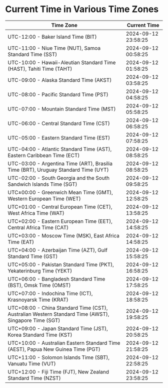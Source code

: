 # Current Time in Various Time Zones

| Time Zone | Current Time |
|-----------|--------------|
| UTC-12:00 - Baker Island Time (BIT) | 2024-09-12 23:58:25 |
| UTC-11:00 - Niue Time (NUT), Samoa Standard Time (SST) | 2024-09-12 00:58:25 |
| UTC-10:00 - Hawaii-Aleutian Standard Time (HAST), Tahiti Time (TAHT) | 2024-09-12 01:58:25 |
| UTC-09:00 - Alaska Standard Time (AKST) | 2024-09-12 03:58:25 |
| UTC-08:00 - Pacific Standard Time (PST) | 2024-09-12 04:58:25 |
| UTC-07:00 - Mountain Standard Time (MST) | 2024-09-12 05:58:25 |
| UTC-06:00 - Central Standard Time (CST) | 2024-09-12 06:58:25 |
| UTC-05:00 - Eastern Standard Time (EST) | 2024-09-12 07:58:25 |
| UTC-04:00 - Atlantic Standard Time (AST), Eastern Caribbean Time (ECT) | 2024-09-12 08:58:25 |
| UTC-03:00 - Argentina Time (ART), Brasília Time (BRT), Uruguay Standard Time (UYT) | 2024-09-12 08:58:25 |
| UTC-02:00 - South Georgia and the South Sandwich Islands Time (SGT) | 2024-09-12 09:58:25 |
| UTC±00:00 - Greenwich Mean Time (GMT), Western European Time (WET) | 2024-09-12 12:58:25 |
| UTC+01:00 - Central European Time (CET), West Africa Time (WAT) | 2024-09-12 13:58:25 |
| UTC+02:00 - Eastern European Time (EET), Central Africa Time (CAT) | 2024-09-12 14:58:25 |
| UTC+03:00 - Moscow Time (MSK), East Africa Time (EAT) | 2024-09-12 14:58:25 |
| UTC+04:00 - Azerbaijan Time (AZT), Gulf Standard Time (GST) | 2024-09-12 15:58:25 |
| UTC+05:00 - Pakistan Standard Time (PKT), Yekaterinburg Time (YEKT) | 2024-09-12 16:58:25 |
| UTC+06:00 - Bangladesh Standard Time (BST), Omsk Time (OMST) | 2024-09-12 17:58:25 |
| UTC+07:00 - Indochina Time (ICT), Krasnoyarsk Time (KRAT) | 2024-09-12 18:58:25 |
| UTC+08:00 - China Standard Time (CST), Australian Western Standard Time (AWST), Singapore Time (SGT) | 2024-09-12 19:58:25 |
| UTC+09:00 - Japan Standard Time (JST), Korea Standard Time (KST) | 2024-09-12 20:58:25 |
| UTC+10:00 - Australian Eastern Standard Time (AEST), Papua New Guinea Time (PGT) | 2024-09-12 21:58:25 |
| UTC+11:00 - Solomon Islands Time (SBT), Vanuatu Time (VUT) | 2024-09-12 22:58:25 |
| UTC+12:00 - Fiji Time (FJT), New Zealand Standard Time (NZST) | 2024-09-12 23:58:25 |

